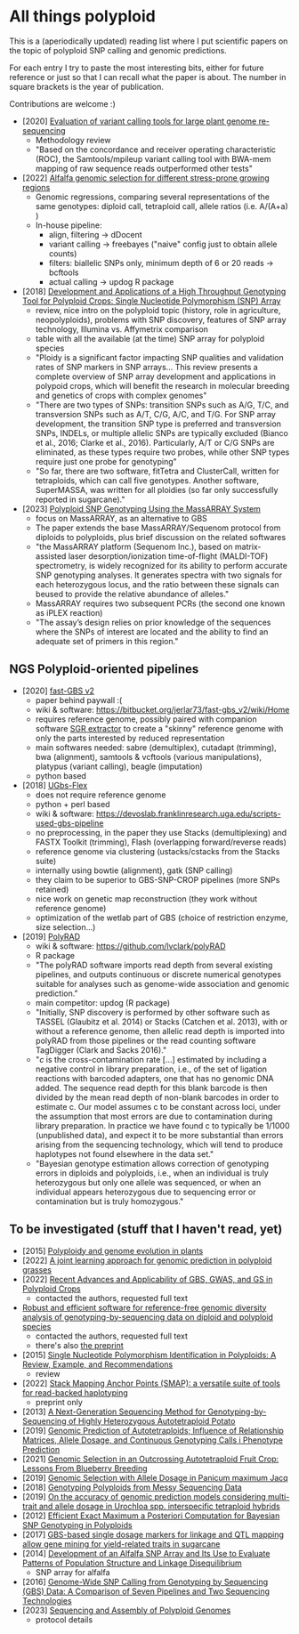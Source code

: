 # All things polyploid

This is a (aperiodically updated) reading list where I put scientific papers on the topic of polyploid SNP calling and genomic predictions. 

For each entry I try to paste the most interesting bits, either for future reference or just so that I can recall what the paper is about. The number in square brackets is the year of publication.

Contributions are welcome :)

* [2020] [Evaluation of variant calling tools for large plant genome re-sequencing](https://bmcbioinformatics.biomedcentral.com/articles/10.1186/s12859-020-03704-1)
  * Methodology review
  * "Based on the concordance and receiver operating characteristic (ROC), the Samtools/mpileup variant calling tool with BWA-mem mapping of raw sequence reads outperformed other tests"
* [2022] [Alfalfa genomic selection for different stress-prone growing regions](https://acsess.onlinelibrary.wiley.com/doi/full/10.1002/tpg2.20264)
  * Genomic regressions, comparing several representations of the same genotypes: diploid call, tetraploid call, allele ratios (i.e. A/(A+a) )
  * In-house pipeline:
  	* align, filtering -> dDocent
  	* variant calling -> freebayes ("naive" config just to obtain allele counts)
 	* filters: biallelic SNPs only, minimum depth of 6 or 20 reads -> bcftools
  	* actual calling -> updog R package
* [2018] [Development and Applications of a High Throughput Genotyping Tool for Polyploid Crops: Single Nucleotide Polymorphism (SNP) Array](https://www.frontiersin.org/articles/10.3389/fpls.2018.00104/full)
	* review, nice intro on the polyploid topic (history, role in agriculture, neopolyploids), problems with SNP discovery, features of SNP array technology, Illumina vs. Affymetrix comparison
	* table with all the available (at the time) SNP array for polyploid species
	* "Ploidy is a significant factor impacting SNP qualities and validation rates of SNP markers in SNP arrays... This review presents a complete overview of SNP array development and applications in polypoid crops, which will benefit the research in molecular breeding and genetics of crops with complex genomes"
	* "There are two types of SNPs: transition SNPs such as A/G, T/C, and transversion SNPs such as A/T, C/G, A/C, and T/G. For SNP array development, the transition SNP type is preferred and transversion SNPs, INDELs, or multiple allelic SNPs are typically excluded (Bianco et al., 2016; Clarke et al., 2016). Particularly, A/T or C/G SNPs are eliminated, as these types require two probes, while other SNP types require just one probe for genotyping"
	* "So far, there are two software, fitTetra and ClusterCall, written for tetraploids, which can call five genotypes. Another software, SuperMASSA, was written for all ploidies (so far only successfully reported in sugarcane)."
* [2023] [Polyploid SNP Genotyping Using the MassARRAY System](https://link.springer.com/protocol/10.1007/978-1-0716-3024-2_7)
  * focus on MassARRAY, as an alternative to GBS
  * The paper extends the base MassARRAY/Sequenom protocol from diploids to polyploids, plus brief discussion on the related softwares
  * "the MassARRAY platform (Sequenom Inc.), based on matrix-assisted laser desorption/ionization time-of-flight (MALDI-TOF) spectrometry, is widely recognized for its ability to perform accurate SNP genotyping analyses. It generates spectra with two signals for each heterozygous locus, and the ratio between these signals can beused to provide the relative abundance of alleles."
  * MassARRAY requires two subsequent PCRs (the second one known as iPLEX reaction)
  * "The assay’s design relies on prior knowledge of the sequences where the SNPs of interest are located and the ability to find an adequate set of primers in this region."
	
## NGS Polyploid-oriented pipelines

* [2020] [fast-GBS v2](https://pubmed.ncbi.nlm.nih.gov/33006480/)
	* paper behind paywall :(
	* wiki & software: https://bitbucket.org/jerlar73/fast-gbs_v2/wiki/Home
	* requires reference genome, possibly paired with companion software 
	[SGR extractor](https://bitbucket.org/jerlar73/srg-extractor/src/master/) to
	create a "skinny" reference genome with only the parts interested by reduced
	representation
	* main softwares needed: sabre (demultiplex), cutadapt (trimming), bwa (alignment),
	  samtools & vcftools (various manipulations), platypus (variant calling), beagle (imputation)
	* python based
* [2018] [UGbs-Flex](https://www.ncbi.nlm.nih.gov/pmc/articles/PMC6003085/)
	* does not require reference genome
	* python + perl based
	* wiki & software: https://devoslab.franklinresearch.uga.edu/scripts-used-gbs-pipeline
	* no preprocessing, in the paper they use Stacks (demultiplexing) and FASTX Toolkit (trimming), Flash (overlapping forward/reverse reads)
	* reference genome via clustering (ustacks/cstacks from the Stacks suite)
	* internally using bowtie (alignment), gatk (SNP calling)
	* they claim to be superior to GBS-SNP-CROP pipelines (more SNPs retained)
	* nice work on genetic map reconstruction (they work without reference genome)
	* optimization of the wetlab part of GBS (choice of restriction enzyme, size selection...)
* [2019] [PolyRAD](https://academic.oup.com/g3journal/article/9/3/663/6026786?login=false)
	* wiki & software: https://github.com/lvclark/polyRAD
	* R package
	* "The polyRAD software imports read depth from several existing pipelines, and outputs continuous or discrete numerical genotypes suitable for analyses such as genome-wide association and genomic prediction."
	* main competitor: updog (R package)
	* "Initially, SNP discovery is performed by other software such as TASSEL (Glaubitz et al. 2014) or Stacks (Catchen et al. 2013), with or without a reference genome, then allelic read depth is imported into polyRAD from those pipelines or the read counting software TagDigger (Clark and Sacks 2016)."
	* "*c* is the cross-contamination rate [...] estimated by including a negative control in library preparation, i.e., of the set of ligation reactions with barcoded adapters, one that has no genomic DNA added. The sequence read depth for this blank barcode is then divided by the mean read depth of non-blank barcodes in order to estimate c. Our model assumes c to be constant across loci, under the assumption that most errors are due to contamination during library preparation. In practice we have found c to typically be 1/1000 (unpublished data), and expect it to be more substantial than errors arising from the sequencing technology, which will tend to produce haplotypes not found elsewhere in the data set."
	* "Bayesian genotype estimation allows correction of genotyping errors in diploids and polyploids, i.e., when an individual is truly heterozygous but only one allele was sequenced, or when an individual appears heterozygous due to sequencing error or contamination but is truly homozygous."

## To be investigated (stuff that I haven't read, yet)

* [2015] [Polyploidy and genome evolution in plants](https://www.sciencedirect.com/science/article/pii/S0959437X15001185?casa_token=LAet5jlt-KgAAAAA:5BZNAFkkq4ij0kGhz4VUzrxhbzfUSY8L9pns29BHQJ_ha9avGT0bkZtCM2xEDevuBgtw_1sh8ns)
* [2022] [A joint learning approach for genomic prediction in polyploid grasses](https://www.nature.com/articles/s41598-022-16417-7)
* [2022] [Recent Advances and Applicability of GBS, GWAS, and GS in Polyploid Crops](https://onlinelibrary.wiley.com/doi/abs/10.1002/9781119745686.ch15)
  * contacted the authors, requested full text
* [Robust and efficient software for reference-free genomic diversity analysis of genotyping-by-sequencing data on diploid and polyploid species](https://onlinelibrary.wiley.com/doi/abs/10.1111/1755-0998.13477)
  * contacted the authors, requested full text
  * there's also [the preprint](https://www.biorxiv.org/content/10.1101/2020.11.28.402131v1.full.pdf)
* [2015] [Single Nucleotide Polymorphism Identification in Polyploids: A Review, Example, and Recommendations](https://www.cell.com/molecular-plant/pdf/S1674-2052(15)00130-6.pdf)
  * review
* [2022] [Stack Mapping Anchor Points (SMAP): a versatile suite of tools for read-backed haplotyping](https://www.biorxiv.org/content/10.1101/2022.03.10.483555v1.abstract)
  * preprint only
* [2013] [A Next-Generation Sequencing Method for Genotyping-by-Sequencing of Highly Heterozygous Autotetraploid Potato](https://journals.plos.org/plosone/article?id=10.1371/journal.pone.0062355)
* [2019] [Genomic Prediction of Autotetraploids; Influence of Relationship Matrices, Allele Dosage, and Continuous Genotyping Calls i Phenotype Prediction](https://www.ncbi.nlm.nih.gov/pmc/articles/PMC6469427/)
* [2021] [Genomic Selection in an Outcrossing Autotetraploid Fruit Crop: Lessons From Blueberry Breeding](https://www.ncbi.nlm.nih.gov/pmc/articles/PMC8236943/)
* [2019] [Genomic Selection with Allele Dosage in Panicum maximum Jacq](https://academic.oup.com/g3journal/article/9/8/2463/6026834?login=false)
* [2018] [Genotyping Polyploids from Messy Sequencing Data](https://www.ncbi.nlm.nih.gov/pmc/articles/PMC6218231/)
* [2019] [On the accuracy of genomic prediction models considering multi-trait and allele dosage in Urochloa spp. interspecific tetraploid hybrids](https://link.springer.com/article/10.1007/s11032-019-1002-7)
* [2012] [Efficient Exact Maximum a Posteriori Computation for Bayesian SNP Genotyping in Polyploids](https://journals.plos.org/plosone/article?id=10.1371/journal.pone.0030906)
* [2017] [GBS-based single dosage markers for linkage and QTL mapping allow gene mining for yield-related traits in sugarcane](https://bmcgenomics.biomedcentral.com/articles/10.1186/s12864-016-3383-x)
* [2014] [Development of an Alfalfa SNP Array and Its Use to Evaluate Patterns of Population Structure and Linkage Disequilibrium](https://journals.plos.org/plosone/article?id=10.1371/journal.pone.0084329)
  * SNP array for alfalfa
* [2016] [Genome-Wide SNP Calling from Genotyping by Sequencing (GBS) Data: A Comparison of Seven Pipelines and Two Sequencing Technologies](https://journals.plos.org/plosone/article?id=10.1371/journal.pone.0161333)
* [2023] [Sequencing and Assembly of Polyploid Genomes](https://link.springer.com/protocol/10.1007/978-1-0716-2561-3_23)
	* protocol details

